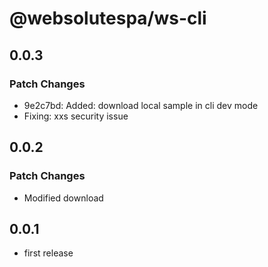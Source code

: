 # @websolutespa/ws-cli

## 0.0.3

### Patch Changes

- 9e2c7bd: Added: download local sample in cli dev mode
- Fixing: xxs security issue

## 0.0.2

### Patch Changes

- Modified download

## 0.0.1

- first release
